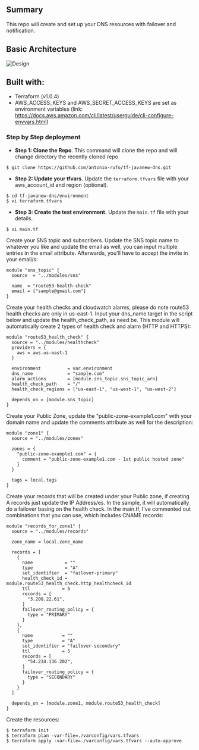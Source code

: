 ## Summary

This repo will create and set up your DNS resources with failover and notification.

## Basic Architecture

![Design](.github/img/javanew-dns.png)

## Built with:

* Terraform (v1.0.4)
* AWS_ACCESS_KEYS and AWS_SECRET_ACCESS_KEYS are set as environment variables (link: https://docs.aws.amazon.com/cli/latest/userguide/cli-configure-envvars.html)

### Step by Step deployment
* **Step 1: Clone the Repo**. This command will clone the repo and will change directory the recently cloned repo
```shell script
$ git clone https://github.com/antonio-rufo/tf-javanew-dns.git
```

* **Step 2: Update your tfvars.** Update the `terraform.tfvars` file with your aws_account_id and region (optional).
```shell script
$ cd tf-javanew-dns/environment
$ vi terraform.tfvars
```

* **Step 3: Create the test environment.** Update the `main.tf` file with your details.
```shell script
$ vi main.tf
```
Create your SNS topic and subscribers. Update the SNS topic name to whatever you like and update the email as well, you can input multiple entries in the email attribute. Afterwards, you'll have to accept the invite in your email/s:
```shell script
module "sns_topic" {
  source  = "../modules/sns"

  name  = "route53-health-check"
  email = ["sample@gmail.com"]
}
```
Create your health checks and cloudwatch alarms, please do note route53 health checks are only in us-east-1. Input your dns_name target in the script below and update the health_check_path, as need be. This module will automatically create 2 types of health check and alarm (HTTP and HTTPS):
```shell script
module "route53_health_check" {
  source = "../modules/healthcheck"
  providers = {
    aws = aws.us-east-1
  }

  environment          = var.environment
  dns_name             = "sample.com"
  alarm_actions        = [module.sns_topic.sns_topic_arn]
  health_check_path    = "/"
  health_check_regions = ["us-east-1", "us-west-1", "us-west-2"]

  depends_on = [module.sns_topic]
}
```
Create your Public Zone, update the "public-zone-example1.com" with your domain name and update the comments attribute as well for the description:
```shell script
module "zone1" {
  source = "../modules/zones"

  zones = {
    "public-zone-example1.com" = {
      comment = "public-zone-example1.com - 1st public hosted zone"
    }
  }

  tags = local.tags
}
```
Create your records that will be created under your Public zone, if creating A records just update the IP Address/es. In the sample, it will automatically do a failover basing on the health check. In the main.tf, I've commented out combinations that you can use, which includes CNAME records:
```shell script
module "records_for_zone1" {
  source = "../modules/records"

  zone_name = local.zone_name

  records = [
    {
      name            = ""
      type            = "A"
      set_identifier  = "failover-primary"
      health_check_id = module.route53_health_check.http_healthcheck_id
      ttl            = 5
      records = [
        "3.208.22.61",
      ]
      failover_routing_policy = {
        type = "PRIMARY"
      }
    },
    {
      name           = ""
      type           = "A"
      set_identifier = "failover-secondary"
      ttl            = 5
      records = [
        "54.234.136.202",
      ]
      failover_routing_policy = {
        type = "SECONDARY"
      }
    }
  ]

  depends_on = [module.zone1, module.route53_health_check]
}
```
Create the resources:
```shell script
$ terraform init
$ terraform plan -var-file=./varconfig/vars.tfvars
$ terraform apply -var-file=./varconfig/vars.tfvars --auto-approve
```
